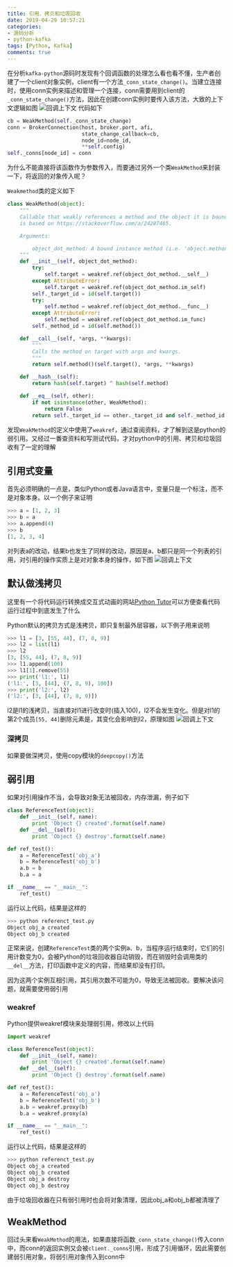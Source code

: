 ```yaml
---
title: 引用、拷贝和垃圾回收
date: 2019-04-29 10:57:21
categories:
- 源码分析
- python-kafka
tags: [Python, Kafka]
comments: true
---
```


在分析`kafka-python`源码时发现有个回调函数的处理怎么看也看不懂，生产者创建了一个client对象实例，client有一个方法`_conn_state_change()`。当建立连接时，使用conn实例来描述和管理一个连接，conn需要用到client的`_conn_state_change()`方法，因此在创建conn实例时要传入该方法，大致的上下文逻辑如图
![回调上下文](引用、拷贝和垃圾回收/image/reference-copy-destroy-01.png)
代码如下
```python
cb = WeakMethod(self._conn_state_change)
conn = BrokerConnection(host, broker.port, afi,
                        state_change_callback=cb,
                        node_id=node_id,
                        **self.config)
self._conns[node_id] = conn
```
为什么不能直接将该函数作为参数传入，而要通过另外一个类`WeakMethod`来封装一下，将返回的对象传入呢？

`Weakmethod`类的定义如下
```python
class WeakMethod(object):
    """
    Callable that weakly references a method and the object it is bound to. It
    is based on https://stackoverflow.com/a/24287465.

    Arguments:

        object_dot_method: A bound instance method (i.e. 'object.method').
    """
    def __init__(self, object_dot_method):
        try:
            self.target = weakref.ref(object_dot_method.__self__)
        except AttributeError:
            self.target = weakref.ref(object_dot_method.im_self)
        self._target_id = id(self.target())
        try:
            self.method = weakref.ref(object_dot_method.__func__)
        except AttributeError:
            self.method = weakref.ref(object_dot_method.im_func)
        self._method_id = id(self.method())

    def __call__(self, *args, **kwargs):
        """
        Calls the method on target with args and kwargs.
        """
        return self.method()(self.target(), *args, **kwargs)

    def __hash__(self):
        return hash(self.target) ^ hash(self.method)

    def __eq__(self, other):
        if not isinstance(other, WeakMethod):
            return False
        return self._target_id == other._target_id and self._method_id == other._method_id
```

发现`WeakMethod`的定义中使用了`weakref`，通过查阅资料，才了解到这是python的弱引用。又经过一番查资料和写测试代码，才对python中的引用、拷贝和垃圾回收有了一定的理解

## 引用式变量
首先必须明确的一点是，类似Python或者Java语言中，变量只是一个标注，而不是对象本身。以一个例子来证明
```python
>>> a = [1, 2, 3]
>>> b = a
>>> a.append(4)
>>> b
[1, 2, 3, 4]
```
对列表a的改动，结果b也发生了同样的改动，原因是a、b都只是同一个列表的引用，对引用的操作实质上是对对象本身的操作，如下图
![回调上下文](引用、拷贝和垃圾回收/image/reference-copy-destroy-02.png)

## 默认做浅拷贝
这里有一个将代码运行转换成交互式动画的网站[Python Tutor](http://www.pythontutor.com)可以方便查看代码运行过程中到底发生了什么

Python默认的拷贝方式是浅拷贝，即只复制最外层容器，以下例子用来说明
```python
>>> l1 = [3, [55, 44], (7, 8, 9)]
>>> l2 = list(l1)
>>> l2
[3, [55, 44], (7, 8, 9)]
>>> l1.append(100)
>>> l1[1].remove(55)    
>>> print('l1:', l1)
('l1:', [3, [44], (7, 8, 9), 100])
>>> print('l2:', l2)
('l2:', [3, [44], (7, 8, 9)])
```
l2是l1的浅拷贝，当直接对l1进行改变时(插入100)，l2不会发生变化。但是对l1的第2个成员`[55, 44]`删除元素是，其变化会影响到l2，原理如图
![回调上下文](引用、拷贝和垃圾回收/image/reference-copy-destroy-03.png)

### 深拷贝
如果要做深拷贝，使用copy模块的`deepcopy()`方法

## 弱引用
如果对引用操作不当，会导致对象无法被回收，内存泄漏，例子如下
```python
class ReferenceTest(object):
    def __init__(self, name):
        print 'Object {} created'.format(self.name)
    def __del__(self):
        print 'Object {} destroy'.format(self.name)

def ref_test():
    a = ReferenceTest('obj_a')
    b = ReferenceTest('obj_b')
    a.b = b
    b.a = a

if __name__ == "__main__":
    ref_test()
```
运行以上代码，结果是这样的
```python
>>> python referenct_test.py
Object obj_a created
Object obj_b created
```
正常来说，创建`ReferenceTest`类的两个实例a、b，当程序运行结束时，它们的引用计数变为0，会被Python的垃圾回收器自动销毁，而在销毁时会调用类的`__del__`方法，打印函数中定义的内容，而结果却没有打印。

因为这两个实例互相引用，其引用次数不可能为0，导致无法被回收。要解决该问题，就需要使用弱引用

### weakref
Python提供weakref模块来处理弱引用，修改以上代码
```python
import weakref

class ReferenceTest(object):
    def __init__(self, name):
        print 'Object {} created'.format(self.name)
    def __del__(self):
        print 'Object {} destroy'.format(self.name)

def ref_test():
    a = ReferenceTest('obj_a')
    b = ReferenceTest('obj_b')
    a.b = weakref.proxy(b)
    b.a = weakref.proxy(a)

if __name__ == "__main__":
    ref_test()
```
运行以上代码，结果是这样的
```python
>>> python referenct_test.py
Object obj_a created
Object obj_b created
Object obj_a destroy
Object obj_b destroy
```
由于垃圾回收器在只有弱引用时也会将对象清理，因此obj_a和obj_b都被清理了

## WeakMethod
回过头来看`WeakMethod`的用法，如果直接将函数`_conn_state_change()`传入conn中，而conn的返回实例又会被`client._conns`引用，形成了引用循环，因此需要创建弱引用对象，将弱引用对象传入到conn中
